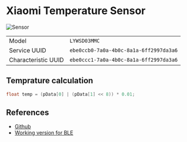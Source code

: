 # Xiaomi Temperature Sensor

![Sensor](https://i.imgur.com/B5J2PLV.png?1)

|                     |                                        |
|---------------------|----------------------------------------|
| Model               | `LYWSD03MMC` |
| Service UUID        | `ebe0ccb0-7a0a-4b0c-8a1a-6ff2997da3a6` |
| Characteristic UUID | `ebe0ccc1-7a0a-4b0c-8a1a-6ff2997da3a6` |

## Temprature calculation

```c++
float temp = (pData[0] | (pData[1] << 8)) * 0.01; 
```

## References

* [Github](https://github.com/polclota/esp32lywsd03mmc/blob/master/src/main.ino)
* [Working version for BLE](https://github.com/wakwak-koba/arduino-esp32)
